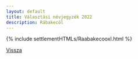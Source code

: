 ```yaml
---
layout: default
title: Választási névjegyzék 2022
description: Rábakecöl
---
```


{% include settlementHTMLs/Raabakecooxl.html %}

[Vissza](./)